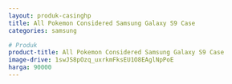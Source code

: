 ```yaml
---
layout: produk-casinghp
title: All Pokemon Considered Samsung Galaxy S9 Case
categories: samsung

# Produk
product-title: All Pokemon Considered Samsung Galaxy S9 Case
image-drive: 1swJS8pOzq_uxrkmFksEU1O8EAglNpPoE
harga: 90000
---
```

